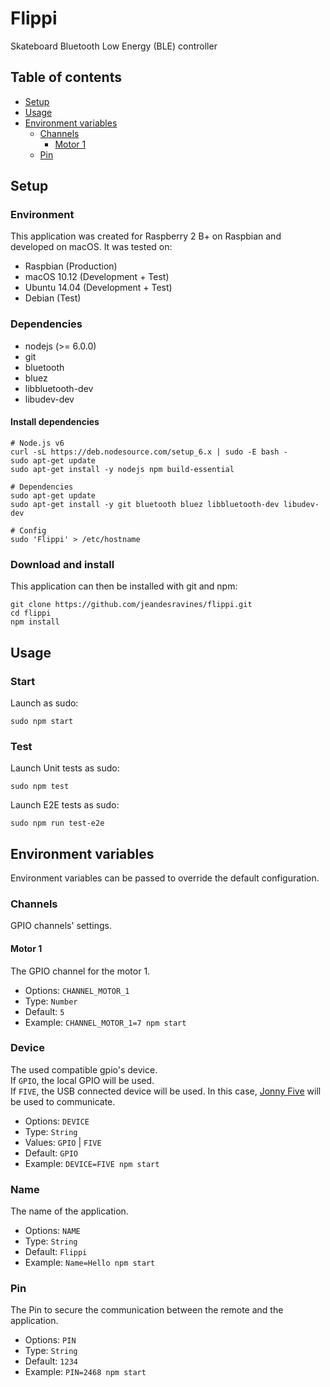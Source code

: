 # Flippi

Skateboard Bluetooth Low Energy (BLE) controller


## Table of contents

* [Setup](#setup)
* [Usage](#usage)
* [Environment variables](#environment-variables)
    * [Channels](#channels) 
        * [Motor 1](#motor-1) 
    * [Pin](#pin)


## Setup

### Environment

This application was created for Raspberry 2 B+ on Raspbian and developed on macOS.
It was tested on:
- Raspbian (Production)
- macOS 10.12 (Development + Test)
- Ubuntu 14.04 (Development + Test)
- Debian (Test)

### Dependencies

- nodejs (>= 6.0.0)
- git
- bluetooth
- bluez
- libbluetooth-dev
- libudev-dev

#### Install dependencies

```shell
# Node.js v6
curl -sL https://deb.nodesource.com/setup_6.x | sudo -E bash -
sudo apt-get update
sudo apt-get install -y nodejs npm build-essential

# Dependencies
sudo apt-get update
sudo apt-get install -y git bluetooth bluez libbluetooth-dev libudev-dev

# Config
sudo 'Flippi' > /etc/hostname
```

### Download and install

This application can then be installed with git and npm:
```shell
git clone https://github.com/jeandesravines/flippi.git
cd flippi
npm install
```


## Usage

### Start

Launch as sudo:

```shell
sudo npm start
```

### Test

Launch Unit tests as sudo:

```shell
sudo npm test
```

Launch E2E tests as sudo:

```shell
sudo npm run test-e2e
```
 

## Environment variables

Environment variables can be passed to override the default configuration.


### Channels

GPIO channels' settings.

#### Motor 1

The GPIO channel for the motor 1.

- Options: `CHANNEL_MOTOR_1`
- Type: `Number`
- Default: `5`
- Example: `CHANNEL_MOTOR_1=7 npm start`

### Device

The used compatible gpio's device.  
If `GPIO`, the local GPIO will be used.  
If `FIVE`, the USB connected device will be used. In this case, [Jonny Five](http://johnny-five.io/) will be used to communicate.

- Options: `DEVICE`
- Type: `String`
- Values: `GPIO` | `FIVE`
- Default: `GPIO`
- Example: `DEVICE=FIVE npm start`

### Name

The name of the application.

- Options: `NAME`
- Type: `String`
- Default: `Flippi`
- Example: `Name=Hello npm start`

### Pin

The Pin to secure the communication between the remote and the application.

- Options: `PIN`
- Type: `String`
- Default: `1234`
- Example: `PIN=2468 npm start`
